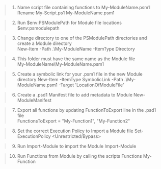 >1. Name script file containing functions to My-ModuleName.psm1 <br>
Rename My-Script.ps1 My-ModuleName.psm1 <br>

>2. Run $env:PSModulePath for Module file locations <br>
$env:psmodulepath

>3. Change directory to one of the PSModulePath directories and create a Module directory	
New-Item -Path .\My-ModuleName -ItemType Directory

>4. This folder must have the same name as the Module file	
My-ModuleName\My-ModuleName.psm1

>5. Create a symbolic link for your .psm1 file in the new Module directory 
New-Item -ItemType SymbolicLink -Path .\My-ModuleName.psm1 -Target 'LocationOfModuleFile'

>6. Create a .psd1 Manifest file to add metadata to Module
New-ModuleManifest

>7. Export all functions by updating FunctionToExport line in the .psd1 file	
FunctionsToExport = "My-Function1", "My-Function2"

>8. Set the correct Execution Policy to Import a Module file
Set-ExecutionPolicy <Unrestricted/Bypass>

>9. Run Import-Module to import the Module
Import-Module <FilePathToModule>

>10. Run Functions from Module by calling the scripts Functions
My-Function